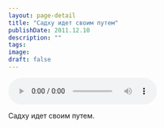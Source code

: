 ```yaml
---
layout: page-detail
title: "Садху идет своим путем"
publishDate: 2011.12.10
description: ""
tags:
image:
draft: false
---
```


<audio title="2011.12.10 - Садху идет своим путем.mp3" src="https://filer-api.advayta.org/v1.0/public/files/75265" controls=""></audio>

 Садху идет своим путем.  

  

